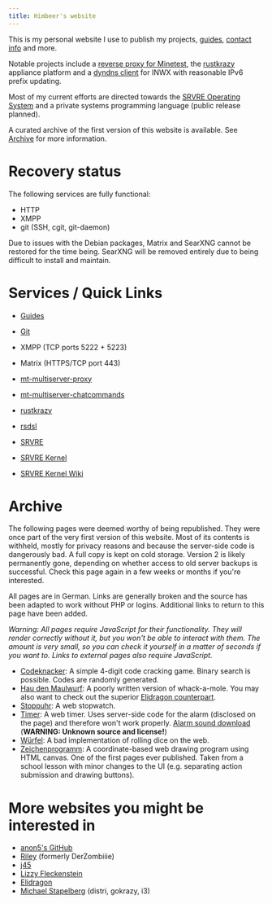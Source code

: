 ```yaml
---
title: Himbeer's website
---
```


This is my personal website I use to publish my projects,
[guides](/md/guides.md), [contact info](/md/contact.md) and more.

Notable projects include a [reverse proxy for Minetest](/md/mt/proxy.md), the
[rustkrazy](/md/rustkrazy.md) appliance platform and a [dyndns
client](https://git.himbeerserver.de/dyndns-rs.git/about) for INWX with
reasonable IPv6 prefix updating.

Most of my current efforts are directed towards the [SRVRE Operating
System](/md/srvre.md) and a private systems programming language (public
release planned).

A curated archive of the first version of this website is available. See
[Archive](#archive) for more information.

Recovery status
===============

The following services are fully functional:

* HTTP
* XMPP
* git (SSH, cgit, git-daemon)

Due to issues with the Debian packages, Matrix and SearXNG cannot be restored
for the time being. SearXNG will be removed entirely due to being difficult to
install and maintain.

Services / Quick Links
======================

* [Guides](/md/guides.md)
* [Git](https://git.himbeerserver.de)
* XMPP (TCP ports 5222 + 5223)
* Matrix (HTTPS/TCP port 443)

* [mt-multiserver-proxy](/md/mt/proxy.md)
* [mt-multiserver-chatcommands](/md/mt/proxy.md#commands)
* [rustkrazy](/md/rustkrazy.md)
* [rsdsl](/md/rsdsl.md)
* [SRVRE](/md/srvre.md)
* [SRVRE Kernel](/md/srvre/kernel.md)
* [SRVRE Kernel Wiki](/md/srvre/kernel/wiki.md)

Archive
=======

The following pages were deemed worthy of being republished. They were once
part of the very first version of this website. Most of its contents is
withheld, mostly for privacy reasons and because the server-side code is
dangerously bad. A full copy is kept on cold storage. Version 2 is likely
permanently gone, depending on whether access to old server backups is
successful. Check this page again in a few weeks or months if you're
interested.

All pages are in German. Links are generally broken and the source has been
adapted to work without PHP or logins. Additional links to return to this page
have been added.

*Warning: All pages require JavaScript for their functionality. They will
render correctly without it, but you won't be able to interact with them. The
amount is very small, so you can check it yourself in a matter of seconds if
you want to. Links to external pages also require JavaScript.*

* [Codeknacker](/v1/codeknacker.html): A simple 4-digit code cracking game.
  Binary search is possible. Codes are randomly generated.
* [Hau den Maulwurf](/v1/haudenmaulwurf.html): A poorly written version of
  whack-a-mole. You may also want to check out the superior
  [Elidragon counterpart](https://elidragon.io/projects/whack-a-mole/).
* [Stoppuhr](/v1/stoppuhr.html): A web stopwatch.
* [Timer](/v1/timer.html): A web timer. Uses server-side code for the alarm
  (disclosed on the page) and therefore won't work properly.
  [Alarm sound download](/v1/timervorbei.mp3)
  (**WARNING: Unknown source and license!**)
* [Würfel](/v1/wuerfel.html): A bad implementation of rolling dice on the web.
* [Zeichenprogramm](/v1/zeichenprogramm.html): A coordinate-based web drawing
  program using HTML canvas. One of the first pages ever published. Taken from
  a school lesson with minor changes to the UI (e.g. separating action
  submission and drawing buttons).

More websites you might be interested in
========================================

* [anon5's GitHub](https://github.com/anon55555)
* [Riley](https://dasriley.de) (formerly DerZombiiie)
* [j45](https://j45.dev)
* [Lizzy Fleckenstein](https://lizzy.rs)
* [Elidragon](https://elidragon.io)
* [Michael Stapelberg](https://michael.stapelberg.ch) (distri, gokrazy, i3)
